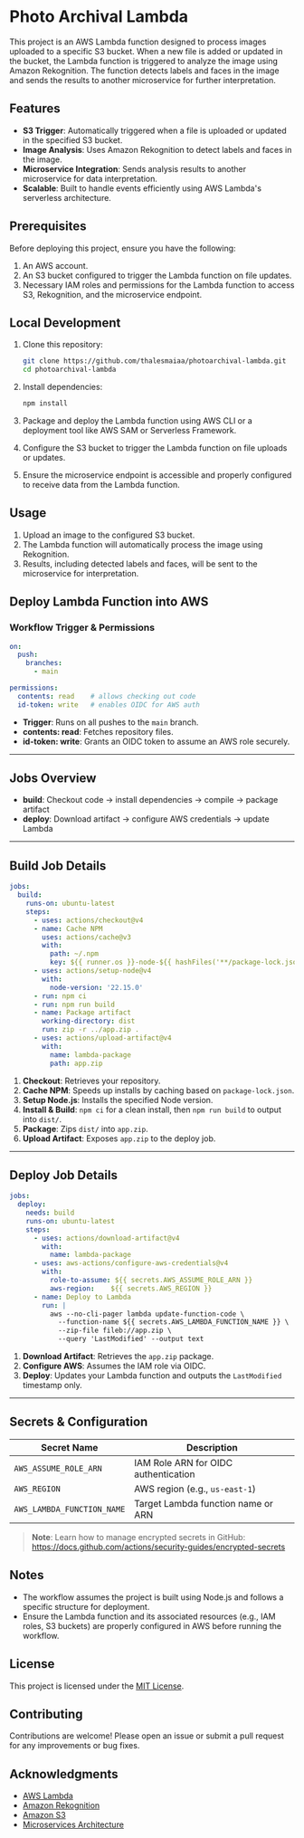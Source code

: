 # Photo Archival Lambda

This project is an AWS Lambda function designed to process images uploaded to a specific S3 bucket. When a new file is added or updated in the bucket, the Lambda function is triggered to analyze the image using Amazon Rekognition. The function detects labels and faces in the image and sends the results to another microservice for further interpretation.

## Features

- **S3 Trigger**: Automatically triggered when a file is uploaded or updated in the specified S3 bucket.
- **Image Analysis**: Uses Amazon Rekognition to detect labels and faces in the image.
- **Microservice Integration**: Sends analysis results to another microservice for data interpretation.
- **Scalable**: Built to handle events efficiently using AWS Lambda's serverless architecture.

## Prerequisites

Before deploying this project, ensure you have the following:

1. An AWS account.
2. An S3 bucket configured to trigger the Lambda function on file updates.
3. Necessary IAM roles and permissions for the Lambda function to access S3, Rekognition, and the microservice endpoint.

## Local Development

1. Clone this repository:

   ```bash
   git clone https://github.com/thalesmaiaa/photoarchival-lambda.git
   cd photoarchival-lambda
   ```

2. Install dependencies:

   ```bash
   npm install
   ```

3. Package and deploy the Lambda function using AWS CLI or a deployment tool like AWS SAM or Serverless Framework.

4. Configure the S3 bucket to trigger the Lambda function on file uploads or updates.

5. Ensure the microservice endpoint is accessible and properly configured to receive data from the Lambda function.

## Usage

1. Upload an image to the configured S3 bucket.
2. The Lambda function will automatically process the image using Rekognition.
3. Results, including detected labels and faces, will be sent to the microservice for interpretation.

## Deploy Lambda Function into AWS

### Workflow Trigger & Permissions

```yaml
on:
  push:
    branches:
      - main

permissions:
  contents: read    # allows checking out code
  id-token: write   # enables OIDC for AWS auth
```
- **Trigger**: Runs on all pushes to the `main` branch.
- **contents: read**: Fetches repository files.
- **id-token: write**: Grants an OIDC token to assume an AWS role securely.

---

## Jobs Overview

- **build**: Checkout code → install dependencies → compile → package artifact
- **deploy**: Download artifact → configure AWS credentials → update Lambda

---

## Build Job Details

```yaml
jobs:
  build:
    runs-on: ubuntu-latest
    steps:
      - uses: actions/checkout@v4
      - name: Cache NPM
        uses: actions/cache@v3
        with:
          path: ~/.npm
          key: ${{ runner.os }}-node-${{ hashFiles('**/package-lock.json') }}
      - uses: actions/setup-node@v4
        with:
          node-version: '22.15.0'
      - run: npm ci
      - run: npm run build
      - name: Package artifact
        working-directory: dist
        run: zip -r ../app.zip .
      - uses: actions/upload-artifact@v4
        with:
          name: lambda-package
          path: app.zip
```
1. **Checkout**: Retrieves your repository.
2. **Cache NPM**: Speeds up installs by caching based on `package-lock.json`.
3. **Setup Node.js**: Installs the specified Node version.
4. **Install & Build**: `npm ci` for a clean install, then `npm run build` to output into `dist/`.
5. **Package**: Zips `dist/` into `app.zip`.
6. **Upload Artifact**: Exposes `app.zip` to the deploy job.

---

## Deploy Job Details

```yaml
jobs:
  deploy:
    needs: build
    runs-on: ubuntu-latest
    steps:
      - uses: actions/download-artifact@v4
        with:
          name: lambda-package
      - uses: aws-actions/configure-aws-credentials@v4
        with:
          role-to-assume: ${{ secrets.AWS_ASSUME_ROLE_ARN }}
          aws-region:    ${{ secrets.AWS_REGION }}
      - name: Deploy to Lambda
        run: |
          aws --no-cli-pager lambda update-function-code \
            --function-name ${{ secrets.AWS_LAMBDA_FUNCTION_NAME }} \
            --zip-file fileb://app.zip \
            --query 'LastModified' --output text
```
1. **Download Artifact**: Retrieves the `app.zip` package.
2. **Configure AWS**: Assumes the IAM role via OIDC.
3. **Deploy**: Updates your Lambda function and outputs the `LastModified` timestamp only.

---

## Secrets & Configuration

| Secret Name                     | Description                              |
|---------------------------------|------------------------------------------|
| `AWS_ASSUME_ROLE_ARN`           | IAM Role ARN for OIDC authentication     |
| `AWS_REGION`                    | AWS region (e.g., `us-east-1`)           |
| `AWS_LAMBDA_FUNCTION_NAME`      | Target Lambda function name or ARN       |

> **Note**: Learn how to manage encrypted secrets in GitHub: https://docs.github.com/actions/security-guides/encrypted-secrets


## Notes
- The workflow assumes the project is built using Node.js and follows a specific structure for deployment.
- Ensure the Lambda function and its associated resources (e.g., IAM roles, S3 buckets) are properly configured in AWS before running the workflow.

## License

This project is licensed under the [MIT License](LICENSE).

## Contributing

Contributions are welcome! Please open an issue or submit a pull request for any improvements or bug fixes.

## Acknowledgments

- [AWS Lambda](https://aws.amazon.com/lambda/)
- [Amazon Rekognition](https://aws.amazon.com/rekognition/)
- [Amazon S3](https://aws.amazon.com/s3/)
- [Microservices Architecture](https://microservices.io/)
